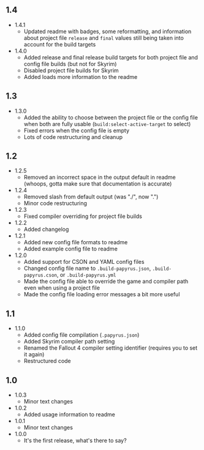 ## 1.4
- 1.4.1
	* Updated readme with badges, some reformatting, and information about project file `release` and `final` values still being taken into account for the build targets
- 1.4.0
	* Added release and final release build targets for both project file and config file builds (but not for Skyrim)
	* Disabled project file builds for Skyrim
	* Added loads more information to the readme

## 1.3
- 1.3.0
	* Added the ability to choose between the project file or the config file when both are fully usable (`build:select-active-target` to select)
	* Fixed errors when the config file is empty
	* Lots of code restructuring and cleanup

## 1.2
- 1.2.5
	* Removed an incorrect space in the output default in readme (whoops, gotta make sure that documentation is accurate)
- 1.2.4
	* Removed slash from default output (was "./", now ".")
	* Minor code restructuring
- 1.2.3
	* Fixed compiler overriding for project file builds
- 1.2.2
	* Added changelog
- 1.2.1
	* Added new config file formats to readme
	* Added example config file to readme
- 1.2.0
	* Added support for CSON and YAML config files
	* Changed config file name to `.build-papyrus.json`, `.build-papyrus.cson`, or `.build-papyrus.yml`
	* Made the config file able to override the game and compiler path even when using a project file
	* Made the config file loading error messages a bit more useful

## 1.1
- 1.1.0
	* Added config file compilation (`.papyrus.json`)
	* Added Skyrim compiler path setting
	* Renamed the Fallout 4 compiler setting identifier (requires you to set it again)
	* Restructured code

## 1.0
- 1.0.3
	* Minor text changes
- 1.0.2
	* Added usage information to readme
- 1.0.1
	* Minor text changes
- 1.0.0
	* It's the first release, what's there to say?
